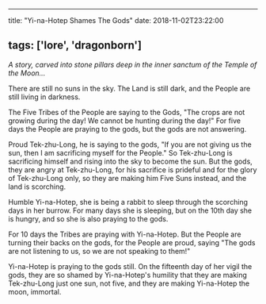 
---
title: "Yi-na-Hotep Shames The Gods"
date: 2018-11-02T23:22:00

tags: ['lore', 'dragonborn']
---
*A story, carved into stone pillars deep in the inner sanctum of the Temple of the Moon...*

There are still no suns in the sky. The Land is still dark, and the People are still living in darkness. 

The Five Tribes of the People are saying to the Gods, "The crops are not growing during the day! We
cannot be hunting during the day!" For five days the People are praying to the gods, but the gods
are not answering.

Proud Tek-zhu-Long, he is saying to the gods, "If you are not giving us the sun, then I am
sacrificing myself for the People." So Tek-zhu-Long is sacrificing himself and rising into the sky
to become the sun. But the gods, they are angry at Tek-zhu-Long, for his sacrifice is prideful and
for the glory of Tek-zhu-Long only, so they are making him Five Suns instead, and the land is scorching.

Humble Yi-na-Hotep, she is being a rabbit to sleep through the scorching days in her burrow. For
many days she is sleeping, but on the 10th day she is hungry, and so she is also praying to the
gods.

For 10 days the Tribes are praying with Yi-na-Hotep. But the People are turning their backs on the
gods, for the People are proud, saying "The gods are not listening to us, so we are not speaking to
them!"

Yi-na-Hotep is praying to the gods still. On the fifteenth day of her vigil the gods, they are so
shamed by Yi-na-Hotep's humility that they are making Tek-zhu-Long just one sun, not five, and
they are making Yi-na-Hotep the moon, immortal.
